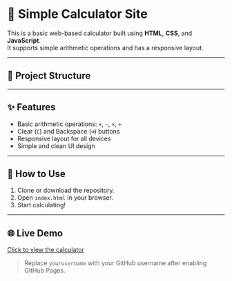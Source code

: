 # 🧮 Simple Calculator Site

This is a basic web-based calculator built using **HTML**, **CSS**, and **JavaScript**.  
It supports simple arithmetic operations and has a responsive layout.

---

## 📁 Project Structure


---

## ✨ Features

- Basic arithmetic operations: `+`, `−`, `×`, `÷`
- Clear (`C`) and Backspace (`⌫`) buttons
- Responsive layout for all devices
- Simple and clean UI design

---

## 🚀 How to Use

1. Clone or download the repository.
2. Open `index.html` in your browser.
3. Start calculating!

---

## 🌐 Live Demo

[Click to view the calculator](https://Doha-yasser.github.io/Simple-Calculator-site/)

> Replace `yourusername` with your GitHub username after enabling GitHub Pages.
